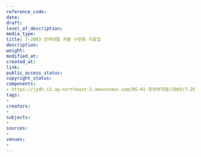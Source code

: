 ```yaml
---
reference_code: 
date: 
draft: 
level_of_description: 
media_type: 
title: 7-2003 전여대협 겨울 수련회 자료집
description: 
weight: 
modified_at: 
created_at: 
link: 
public_access_status: 
copyright_status: 
components:
- https://jydh.s3.ap-northeast-2.amazonaws.com/RG-01-중앙여대협/2003/7-2003+전여대협+겨울+수련회+자료집.pdf
tags:
- 
creators:
- 
subjects:
- 
sources:
- 
venues:
- 
---
```

